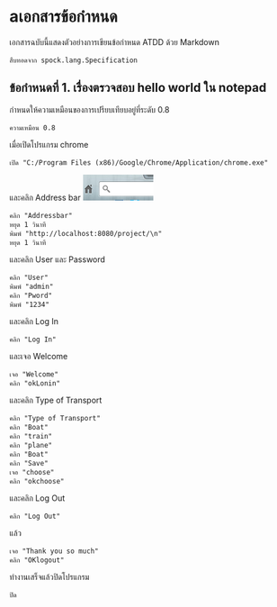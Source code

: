 aเอกสารข้อกำหนด
============

เอกสารฉบับนี้แสดงตัวอย่างการเขียนข้อกำหนด ATDD ด้วย Markdown

    สืบทอดจาก spock.lang.Specification

ข้อกำหนดที่ 1. เรื่องตรวจสอบ hello world ใน notepad
---------------------------------------------

กำหนดให้ความเหมือนของการเปรียบเทียบอยู่ที่ระดับ 0.8

    ความเหมือน 0.8

เมื่อเปิดโปรแกรม chrome

    เปิด "C:/Program Files (x86)/Google/Chrome/Application/chrome.exe"

และคลิก Address bar ![](Addressbar.png)

    คลิก "Addressbar"
    หยุด 1 วินาที
    พิมพ์ "http://localhost:8080/project/\n"
    หยุด 1 วินาที
    
และคลิก User และ Password

    คลิก "User"
    พิมพ์ "admin"
    คลิก "Pword"
    พิมพ์ "1234"
    
และคลิก Log In 

    คลิก "Log In"
    
และเจอ Welcome

    เจอ "Welcome"
    คลิก "okLonin"
    
และคลิก Type of Transport

    คลิก "Type of Transport"
    คลิก "Boat"
    คลิก "train"
    คลิก "plane"
    คลิก "Boat"
    คลิก "Save"
    เจอ "choose"
    คลิก "okchoose"
    
และคลิก Log Out

    คลิก "Log Out"
    
แล้ว

    เจอ "Thank you so much"
    คลิก "OKlogout"

ทำงานเสร็จแล้วปิดโปรแกรม

    ปิด
